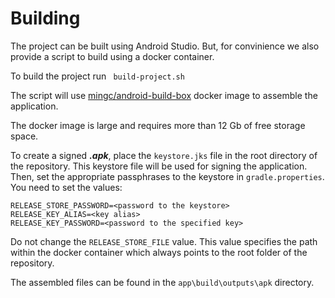 # Building

The project can be built using Android Studio. But, for convinience we also provide a script to build using a docker container.

To build the project run 
``` build-project.sh```

The script will use [mingc/android-build-box](https://hub.docker.com/r/mingc/android-build-box/) docker image to assemble the application.

<aside class="warning">
The docker image is large and requires more than 12 Gb of free storage space.
</aside>

To create a signed ***.apk***, place the ```keystore.jks``` file in the root directory of the repository. This keystore file will be used for signing the application.
Then, set the appropriate passphrases to the keystore in ```gradle.properties```. You need to set the values:
```
RELEASE_STORE_PASSWORD=<password to the keystore>
RELEASE_KEY_ALIAS=<key alias>
RELEASE_KEY_PASSWORD=<password to the specified key>
```

Do not change the ```RELEASE_STORE_FILE``` value. This value specifies the path within the docker container which always points to the root folder of the repository.

The assembled files can be found in the ```app\build\outputs\apk``` directory.
